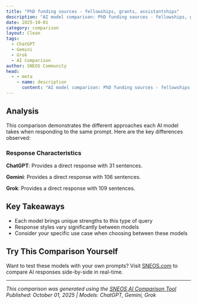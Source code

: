 ```yaml
---
title: "PhD funding sources - fellowships, grants, assistantships"
description: "AI model comparison: PhD funding sources - fellowships, grants, assistantships..."
date: 2025-10-01
category: comparison
layout: Clean
tags:
  - ChatGPT
  - Gemini
  - Grok
  - AI Comparison
author: SNEOS Community
head:
  - - meta
    - name: description
      content: "AI model comparison: PhD funding sources - fellowships, grants, assistantships..."
---
```


<ChatComparison
  title="PhD funding sources - fellowships, grants, assistantships"
  prompt="PhD funding sources - fellowships, grants, assistantships"
  :responses='{"ChatGPT": "PhD funding typically comes from several key sources including fellowships, grants, and assistantships. Here\u2019s an overview of each:\n\n### 1. Fellowships\n- **Description:** Fellowships are merit-based awards that provide financial support for PhD students, often without work requirements.\n- **Types:**\n - **External Fellowships:** Provided by government agencies (e.g., NSF Graduate Research Fellowship in the U.S.), private foundations, or professional organizations.\n - **Internal Fellowships:** Offered by universities or departments to their students.\n- **Benefits:** Usually cover tuition and provide a stipend for living expenses. Often considered prestigious.\n- **Examples:** \n - National Science Foundation (NSF) Graduate Research Fellowship\n - Ford Foundation Fellowship\n - Hertz Fellowship\n - University-specific fellowships\n\n### 2. Grants\n- **Description:** Grants are funds provided typically to faculty or research projects, which may be used to support PhD students working on related research.\n- **Source:** Government bodies (e.g., National Institutes of Health, Department of Energy), private foundations, corporations.\n- **How it works:** Faculty members apply for grants to conduct research; part of the grant budget might be allocated for PhD student stipends, tuition, and research costs.\n- **Benefit:** Funding linked to specific research projects or areas.\n\n### 3. Assistantships\n- **Teaching Assistantship (TA):**\n - Responsibilities: Assisting in teaching undergraduate courses, grading, holding office hours, leading discussion sections or labs.\n- **Research Assistantship (RA):**\n - Responsibilities: Conducting research related to a faculty member\u2019s project.\n- **Benefits:** Provide a stipend and usually cover tuition or fees. These positions may require a certain number of work hours per week.\n- **Paid by:** The university, often from departmental funds or faculty grants.\n\n---\n\n### Additional Tips:\n- **Combination of funding:** Some students combine fellowships and assistantships, e.g., use fellowship for stipend and assistantship for tuition waiver.\n- **Application timing:** Fellowships often require advance application (sometimes before admission).\n- **Departmental financial aid:** Check department websites for specific funding opportunities.\n- **External scholarships:** Consider professional societies in your field for scholarships/fellowships.\n\nIf you want, I can help find specific funding opportunities relevant to your field or location!", "Gemini": "Okay, let\u0027s break down the primary funding sources for PhD students: fellowships, grants, and assistantships. I\u0027ll cover what they are, their pros and cons, and where to find them.\n\n**1. Fellowships**\n\n* **What they are:** Fellowships are merit-based funding awards typically given to students with strong academic records and research potential. They usually provide a stipend (living allowance) and tuition coverage. They are often prestigious and highly competitive.\n\n* **Key Characteristics:**\n * **Merit-based:** Focused on your academic record, research proposal, and overall potential.\n * **Typically No Service Requirement:** You\u0027re generally *not* required to teach or assist with research in exchange for the funding (although you\u0027re expected to focus on your studies and research).\n * **Prestige:** Winning a fellowship can significantly enhance your CV and future career prospects.\n * **Potentially More Freedom:** Since you\u0027re not tied to a specific faculty member\u0027s research, you may have more flexibility in choosing your research topic (within the program\u0027s scope).\n * **Stipend and Tuition Coverage:** Most cover both, but check the specifics carefully.\n * **Duration:** Can range from one year to the entire length of your PhD program.\n\n* **Pros:**\n * **Prestige and recognition.**\n * **Greater research autonomy.**\n * **No required teaching or research duties.**\n * **Attractive to future employers.**\n\n* **Cons:**\n * **Highly competitive.**\n * **May require extensive application materials (research proposal, essays, etc.).**\n * **May have specific eligibility requirements (e.g., citizenship, GPA, field of study).**\n\n* **Where to Find Fellowships:**\n\n * **University Fellowships:** Many universities offer internal fellowships to incoming and current PhD students. Check the graduate school website and the specific department\u0027s website.\n * **Government Agencies:**\n * **National Science Foundation (NSF) Graduate Research Fellowship Program (GRFP):** STEM fields. Highly competitive. Excellent for US Citizens/Permanent Residents.\n * **National Institutes of Health (NIH) Individual Predoctoral Fellowships (F31, F32):** Biomedical and health-related fields.\n * **National Endowment for the Humanities (NEH):** Humanities disciplines.\n * **Department of Energy (DOE) Office of Science Graduate Student Research (SCGSR) Program:** Energy-related research.\n * **Social Sciences and Humanities Research Council (SSHRC) (Canada):** Supports research and training in the humanities and social sciences.\n * **Private Foundations:**\n * **Ford Foundation Fellowship Programs:** Supports students from underrepresented groups and those pursuing research on diversity and social justice.\n * **Hertz Foundation Fellowship:** For exceptional students in applied science and engineering.\n * **Howard Hughes Medical Institute (HHMI) Gilliam Fellowships:** Supports diverse students in the life sciences.\n * **Spencer Foundation Dissertation Fellowships:** For research relevant to education.\n * **Paul and Daisy Soros Fellowships for New Americans:** Supports immigrants and children of immigrants.\n * **Professional Organizations:** Many professional organizations offer fellowships to students in their specific fields. Examples include:\n * **American Psychological Association (APA)**\n * **American Chemical Society (ACS)**\n * **Institute of Electrical and Electronics Engineers (IEEE)**\n * **American Society of Civil Engineers (ASCE)**\n * **Online Databases and Search Engines:**\n * **Pivot:** A comprehensive database of funding opportunities. Often available through your university library.\n * **Grants.gov:** U.S. government grants.\n * **ProFellow:** A website dedicated to fellowships.\n * **Your Advisor/Department:** Talk to your advisor or department faculty. They often know of specific fellowships relevant to your field and can offer advice on your application.\n\n**2. Grants**\n\n* **What they are:** Grants are typically funding awarded to *faculty members* to support specific research projects. As a PhD student, you might be supported by a grant your advisor has received.\n\n* **Key Characteristics:**\n * **Project-Based:** The funding is tied to a specific research project outlined in the grant proposal.\n * **Faculty-Driven:** The principal investigator (PI) is usually a faculty member who writes and manages the grant.\n * **Stipend and/or Tuition Coverage:** Grants can cover a student\u0027s stipend, tuition, and research expenses.\n * **Research Obligations:** You\u0027ll be expected to contribute to the research project outlined in the grant proposal.\n\n* **Pros:**\n * **Potentially good funding if your advisor has successful grants.**\n * **Direct research experience.**\n * **Opportunity to work closely with your advisor and other researchers.**\n * **Potential for publications and conference presentations.**\n * **You don\u0027t have to apply for the funding directly.**\n\n* **Cons:**\n * **Your research may be dictated by the grant\u0027s objectives, potentially limiting your autonomy.**\n * **Funding is dependent on the advisor\u0027s ability to secure grants, which can be unpredictable.**\n * **You might be working on a project that\u0027s not your primary research interest.**\n * **Can be less prestigious than individual fellowships.**\n\n* **How to Get Grant Funding:**\n * **Choose an Advisor with Strong Grant Funding:** Research faculty members in your field and identify those who have a history of securing grants.\n * **Express Your Interest:** When contacting potential advisors, express your interest in working on their grant-funded projects.\n * **Contribute to Grant Proposals:** As you gain experience, offer to assist your advisor with writing grant proposals. This is a valuable learning opportunity.\n\n**3. Assistantships**\n\n* **What they are:** Assistantships are positions within the university that provide a stipend and tuition coverage in exchange for work. The two main types are teaching assistantships (TAs) and research assistantships (RAs).\n\n* **Teaching Assistantships (TAs):**\n * **Responsibilities:** Assisting professors with teaching courses, grading papers, holding office hours, leading discussion sections, and sometimes lecturing.\n * **Pros:** Develop teaching skills, gain experience in your field, good communication and presentation skills.\n * **Cons:** Can be time-consuming and demanding, requiring significant time commitment outside of your own research.\n\n* **Research Assistantships (RAs):**\n * **Responsibilities:** Assisting professors with research projects, conducting experiments, analyzing data, writing reports, and preparing publications.\n * **Pros:** Direct research experience, opportunity to work closely with your advisor, learn valuable research techniques.\n * **Cons:** Your research may be dictated by the advisor\u0027s project, potentially limiting your autonomy.\n\n* **Key Characteristics (for both TAs and RAs):**\n * **Service Requirement:** You are required to work a certain number of hours per week in exchange for the funding.\n * **Stipend and Tuition Coverage:** Typically covers both, but check the specifics.\n * **Guaranteed (Often):** In some programs, funding is guaranteed as long as you remain in good academic standing. This can provide stability.\n * **University-Based:** Assistantships are offered by the university or department.\n\n* **Pros:**\n * **Guaranteed funding (often).**\n * **Valuable teaching or research experience.**\n * **Opportunity to work closely with faculty.**\n * **Develop marketable skills.**\n\n* **Cons:**\n * **Time commitment can be demanding.**\n * **TA duties can detract from research time.**\n * **RA duties may not align with your primary research interests.**\n * **Stipend may be lower compared to some fellowships.**\n\n* **How to Get an Assistantship:**\n * **Apply to Graduate Programs:** Most PhD programs offer assistantships to incoming students.\n * **Contact Your Department:** Inquire about assistantship opportunities within your department.\n * **Network with Faculty:** Build relationships with faculty members in your field. They may have openings in their research groups or be able to recommend you for a TA position.\n * **Check University Job Boards:** Some universities post assistantship openings on their job boards.\n\n**Important Considerations and Tips**\n\n* **Start Early:** Begin your search for funding sources well in advance of the application deadlines.\n* **Read the Fine Print:** Carefully review the eligibility requirements, application procedures, and terms and conditions of each funding opportunity.\n* **Tailor Your Application:** Customize your application materials to match the specific requirements and priorities of each funding source.\n* **Seek Feedback:** Ask your advisor, professors, or mentors to review your application materials and provide feedback.\n* **Network:** Attend conferences, workshops, and other events to network with faculty members and other researchers. They may be able to offer advice or connect you with funding opportunities.\n* **Be Persistent:** The funding process can be competitive, so don\u0027t get discouraged if you don\u0027t receive funding on your first try. Keep applying and refining your application materials.\n* **Consider a Combination:** Many students receive funding from a combination of sources (e.g., a fellowship for one year, followed by an assistantship).\n\nBy carefully researching and applying for fellowships, grants, and assistantships, you can increase your chances of securing the funding you need to pursue your PhD. Good luck!\n", "Grok": "Securing funding for a PhD program is a critical step for many students, as it can cover tuition, living expenses, and research costs. There are several common sources of funding for PhD students, including fellowships, grants, and assistantships. Below is an overview of each, along with tips on finding and applying for these opportunities.\n\n---\n\n### 1. Fellowships\nFellowships are merit-based awards that provide financial support to PhD students, often without requiring work obligations (unlike assistantships). They are typically competitive and may cover tuition, stipends for living expenses, and sometimes additional funds for research or travel.\n\n#### Types of Fellowships:\n- **University Fellowships**: Offered by the PhD program or university, often for incoming students to attract top talent. These may be tied to specific departments or fields of study.\n- **Government Fellowships**: Funded by national or regional governments, these are often prestigious and highly competitive. Examples include:\n - **United States**: National Science Foundation (NSF) Graduate Research Fellowship Program (GRFP), Fulbright Fellowships, National Institutes of Health (NIH) fellowships.\n - **United Kingdom**: UK Research and Innovation (UKRI) studentships, including funding from councils like the Arts and Humanities Research Council (AHRC) or Engineering and Physical Sciences Research Council (EPSRC).\n - **Europe**: European Research Council (ERC) fellowships, Marie Sk\u0142odowska-Curie Actions (MSCA).\n - **Canada**: Vanier Canada Graduate Scholarships, Natural Sciences and Engineering Research Council of Canada (NSERC) awards.\n- **Private/External Fellowships**: Offered by foundations, nonprofits, or corporations. Examples include the Ford Foundation Fellowship, Google PhD Fellowship, and Microsoft Research PhD Fellowship.\n\n#### How to Find Fellowships:\n- Check university websites and department pages for internal fellowship opportunities.\n- Search databases like ProFellow, Pivot, or Grants.gov (for U.S.-based opportunities).\n- Look for discipline-specific fellowships through professional associations in your field (e.g., American Psychological Association for psychology students).\n- Reach out to your academic advisor or program coordinator for recommendations.\n\n#### Tips for Applying:\n- Start early\u2014many fellowships have deadlines a year in advance.\n- Tailor your application to the fellowship\u2019s mission and criteria.\n- Highlight your academic achievements, research potential, and alignment with the funding body\u2019s goals.\n- Secure strong letters of recommendation.\n\n---\n\n### 2. Grants\nGrants are funds awarded to support specific research projects or academic pursuits. Unlike fellowships, grants are often tied to a particular research proposal or purpose, and they may not always cover personal living expenses.\n\n#### Types of Grants:\n- **Research Grants**: Fund specific PhD research projects, equipment, or travel. These can come from government agencies (e.g., NSF, NIH), universities, or private organizations.\n- **Travel Grants**: Support conference attendance or fieldwork. Many universities and professional organizations offer small grants for this purpose.\n- **Dissertation Grants**: Specifically for PhD students in the later stages of their program to complete dissertation research or writing (e.g., Wenner-Gren Foundation for anthropology, Mellon/ACLS Dissertation Completion Fellowships).\n\n#### How to Find Grants:\n- Use university resources, such as research offices or grant writing support services.\n- Explore databases like Grants.gov, Research Professional, or your country\u2019s research council websites.\n- Join professional organizations in your field, as they often list grant opportunities.\n- Network with faculty or peers who have successfully obtained grants for referrals or advice.\n\n#### Tips for Applying:\n- Write a clear and compelling research proposal that outlines the significance, methodology, and expected outcomes of your project.\n- Pay attention to eligibility criteria and budget requirements.\n- Seek feedback on your application from mentors or advisors.\n\n---\n\n### 3. Assistantships\nAssistantships are work-based funding opportunities where PhD students receive a stipend and often tuition waivers in exchange for performing specific duties. These positions are typically offered by the university or department.\n\n#### Types of Assistantships:\n- **Teaching Assistantships (TA)**: Involve assisting professors with teaching undergraduate courses, grading assignments, leading discussion sections, or delivering lectures. Common in humanities, social sciences, and some STEM fields.\n- **Research Assistantships (RA)**: Involve working on a faculty member\u2019s research project, often aligned with your own PhD research. Common in STEM fields and funded by faculty grants.\n- **Graduate Assistantships (GA)**: May involve administrative or other support roles within the university (e.g., working in a lab, library, or student services).\n\n#### Benefits of Assistantships:\n- Stipend for living expenses (amount varies widely by institution and field).\n- Full or partial tuition waivers.\n- Professional development and networking opportunities.\n\n#### How to Find Assistantships:\n- Most assistantships are offered directly by your PhD program or department upon admission. Check your acceptance letter or program website for details.\n- Contact your advisor or department chair to inquire about available positions.\n- Some assistantships are advertised on university job boards or through departmental emails.\n\n#### Tips for Securing Assistantships:\n- Express interest in assistantship opportunities during the admissions process.\n- Highlight relevant skills (e.g., teaching experience, lab skills) in your application or interviews.\n- Be prepared for a significant time commitment (often 10\u201320 hours per week), and ensure it aligns with your research and academic goals.\n\n---\n\n### Additional Funding Sources\n- **Scholarships**: Merit-based or need-based awards, often smaller than fellowships. Check with your university\u2019s financial aid office or external scholarship databases.\n- **Work-Study Programs**: Some universities offer part-time on-campus jobs for graduate students.\n- **Industry Sponsorships**: Companies may sponsor PhD research in exchange for collaboration or future employment (common in engineering and tech fields).\n- **Crowdfunding or Personal Fundraising**: Platforms like GoFundMe can be used to raise smaller amounts for specific costs (e.g., conference travel).\n- **Loans**: As a last resort, federal or private loans are available in some countries. Be cautious of accumulating debt, as PhD stipends are often modest.\n\n---\n\n### General Tips for Securing PhD Funding\n1. **Research Early**: Start looking for funding opportunities 12\u201318 months before starting your PhD. Many deadlines are far in advance.\n2. **Diversify Applications**: Apply to multiple funding sources to increase your chances of success.\n3. **Tailor Applications**: Customize your materials (e.g., personal statement, CV) for each opportunity.\n4. **Leverage Networks**: Connect with faculty, peers, and alumni for advice and insider information on funding opportunities.\n5. **Understand Tax Implications**: In some countries (e.g., the U.S.), stipends and fellowships may be taxable, while tuition waivers are not. Consult with a tax advisor to plan accordingly.\n\n---\n\n### Country-Specific Resources\n- **United States**: Check NSF GRFP, NIH, Fulbright, and university-specific funding portals.\n- **United Kingdom**: Explore UKRI studentships and university-specific scholarships (e.g., Clarendon Fund at Oxford).\n- **Canada**: Look into Vanier Scholarships, NSERC, and provincial funding programs like Ontario Graduate Scholarships (OGS).\n- **Australia**: Investigate Australian Research Council (ARC) grants and Research Training Program (RTP) stipends.\n- **Europe**: Explore Erasmus\u002B programs, MSCA fellowships, and country-specific funding (e.g., DAAD in Germany).\n\n---\n\nBy combining multiple funding sources\u2014such as a fellowship for tuition, an assistantship for a stipend, and a grant for research\u2014you can often cover the full cost of your PhD. Persistence, organization, and early planning are key to securing these opportunities. If you have a specific field of study or country in mind, let me know, and I can provide more targeted advice!"}' 
  published-date="11:13"
/>

## Analysis

This comparison demonstrates the different approaches each AI model takes when responding to the same prompt. Here are the key differences observed:

### Response Characteristics

**ChatGPT**: Provides a direct response with 31 sentences. 

**Gemini**: Provides a direct response with 106 sentences. 

**Grok**: Provides a direct response with 109 sentences. 

## Key Takeaways

- Each model brings unique strengths to this type of query
- Response styles vary significantly between models
- Consider your specific use case when choosing between these models

## Try This Comparison Yourself

Want to test these models with your own prompts? Visit [SNEOS.com](https://sneos.com) to compare AI responses side-by-side in real-time.

---

*This comparison was generated using the [SNEOS AI Comparison Tool](https://sneos.com)*
*Published: October 01, 2025 | Models: ChatGPT, Gemini, Grok*
